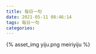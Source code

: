 ```yaml
---
title: 每日一句
date: 2021-05-11 08:46:14
tags: 每日一句
categories:
---
```

{% asset_img yiju.png meiriyiju %}
